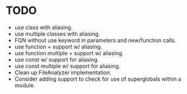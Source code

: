 # TODO

- use class with aliasing.
- use multiple classes with aliasing.
- FQN without use keyword in parameters and new/function calls.
- use function + support w/ aliasing.
- use function multiple + support w/ aliasing.
- use const w/ support for aliasing.
- use const multiple w/ support for aliasing.
- Clean up FileAnalyzer implementation.
- Consider adding support to check for use of superglobals within a module.